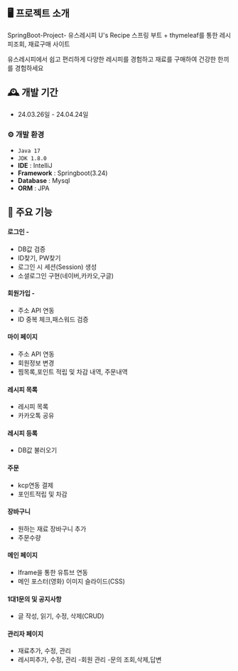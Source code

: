 
## 🖥️ 프로젝트 소개
SpringBoot-Project- 유스레시피 U's Recipe
스프링 부트 + thymeleaf를 통한
레시피조회, 재료구매 사이트

유스레시피에서 쉽고 편리하게
다양한 레시피를 경험하고
재료를 구매하여 건강한 한끼를
경험하세요
<br>

## 🕰️ 개발 기간
* 24.03.26일 - 24.04.24일

### ⚙️ 개발 환경
- `Java 17`
- `JDK 1.8.0`
- **IDE** : IntelliJ
- **Framework** : Springboot(3.24)
- **Database** : Mysql
- **ORM** : JPA

## 📌 주요 기능
#### 로그인 - 
- DB값 검증
- ID찾기, PW찾기
- 로그인 시 세션(Session) 생성
- 소셜로그인 구현(네이버,카카오,구글)
#### 회원가입 - 
- 주소 API 연동
- ID 중복 체크,패스워드 검증

#### 마이 페이지 
- 주소 API 연동
- 회원정보 변경
- 찜목록,포인트 적립 및 차감 내역, 주문내역

#### 레시피 목록
- 레시피 목록
- 카카오톡 공유

#### 레시피 등록
- DB값 불러오기

#### 주문
- kcp연동 결제
- 포인트적립 및 차감

#### 장바구니
- 원하는 재료 장바구니 추가
- 주문수량 


#### 메인 페이지 
- Iframe을 통한 유튜브 연동
- 메인 포스터(영화) 이미지 슬라이드(CSS)
  
#### 1대1문의 및 공지사항
- 글 작성, 읽기, 수정, 삭제(CRUD)

#### 관리자 페이지 
- 재료추가, 수정, 관리
- 레시피추가, 수정, 관리
-회원 관리
-문의 조회,삭제,답변
